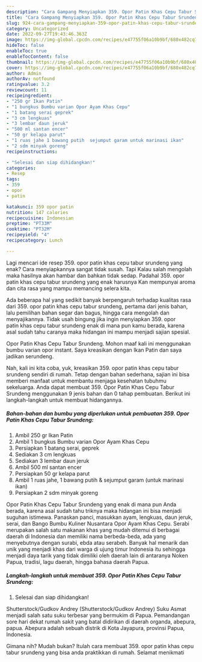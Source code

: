 ```yaml
---
description: "Cara Gampang Menyiapkan 359. Opor Patin Khas Cepu Tabur Srundeng{ yang Bikin Ngiler,  Menu Buat lebaran"
title: "Cara Gampang Menyiapkan 359. Opor Patin Khas Cepu Tabur Srundeng{ yang Bikin Ngiler,  Menu Buat lebaran"
slug: 924-cara-gampang-menyiapkan-359-opor-patin-khas-cepu-tabur-srundeng-yang-bikin-ngiler-menu-buat-lebaran
category: Uncategorized
date: 2022-09-27T19:43:46.363Z
image: https://img-global.cpcdn.com/recipes/e47755f06a10b9bf/680x482cq70/359-opor-patin-khas-cepu-tabur-srundeng-foto-resep-utama.jpg
hideToc: false
enableToc: true
enableTocContent: false
thumbnail: https://img-global.cpcdn.com/recipes/e47755f06a10b9bf/680x482cq70/359-opor-patin-khas-cepu-tabur-srundeng-foto-resep-utama.jpg
cover: https://img-global.cpcdn.com/recipes/e47755f06a10b9bf/680x482cq70/359-opor-patin-khas-cepu-tabur-srundeng-foto-resep-utama.jpg
author: Admin
authorAv: notfound
ratingvalue: 3.2
reviewcount: 11
recipeingredient:
- "250 gr Ikan Patin"
- "1 bungkus Bumbu varian Opor Ayam Khas Cepu"
- "1 batang serai geprek"
- "3 cm lengkuas"
- "3 lembar daun jeruk"
- "500 ml santan encer"
- "50 gr kelapa parut"
- "1 ruas jahe 1 bawang putih  sejumput garam untuk marinasi ikan"
- "2 sdm minyak goreng"
recipeinstructions:

- "Selesai dan siap dihidangkan!"
categories:
- Resep
tags:
- 359
- opor
- patin

katakunci: 359 opor patin 
nutrition: 147 calories
recipecuisine: Indonesian
preptime: "PT33M"
cooktime: "PT32M"
recipeyield: "4"
recipecategory: Lunch

---
```



Lagi mencari ide resep 359. opor patin khas cepu tabur srundeng yang enak? Cara menyiapkannya sangat tidak susah. Tapi Kalau salah mengolah maka hasilnya akan hambar dan bahkan tidak sedap. Padahal 359. opor patin khas cepu tabur srundeng yang enak harusnya Kan mempunyai aroma dan cita rasa yang mampu memancing selera kita.


Ada beberapa hal yang sedikit banyak berpengaruh terhadap kualitas rasa dari 359. opor patin khas cepu tabur srundeng, pertama dari jenis bahan, lalu pemilihan bahan segar dan bagus, hingga cara mengolah dan menyajikannya. Tidak usah bingung jika ingin menyiapkan 359. opor patin khas cepu tabur srundeng enak di mana pun kamu berada, karena asal sudah tahu caranya maka hidangan ini mampu menjadi sajian spesial.

Opor Patin Khas Cepu Tabur Srundeng. Mohon maaf kali ini menggunakan bumbu varian opor instant. Saya kreasikan dengan Ikan Patin dan saya jadikan serundeng.


Nah, kali ini kita coba, yuk, kreasikan 359. opor patin khas cepu tabur srundeng sendiri di rumah. Tetap dengan bahan sederhana, sajian ini bisa memberi manfaat untuk membantu menjaga kesehatan tubuhmu sekeluarga. Anda dapat membuat 359. Opor Patin Khas Cepu Tabur Srundeng menggunakan 9 jenis bahan dan 0 tahap pembuatan. Berikut ini langkah-langkah untuk membuat hidangannya.

<!--inarticleads1-->

##### Bahan-bahan dan bumbu yang diperlukan untuk pembuatan 359. Opor Patin Khas Cepu Tabur Srundeng:

1. Ambil 250 gr Ikan Patin
1. Ambil 1 bungkus Bumbu varian Opor Ayam Khas Cepu
1. Persiapkan 1 batang serai, geprek
1. Sediakan 3 cm lengkuas
1. Sediakan 3 lembar daun jeruk
1. Ambil 500 ml santan encer
1. Persiapkan 50 gr kelapa parut
1. Ambil 1 ruas jahe, 1 bawang putih &amp; sejumput garam (untuk marinasi ikan)
1. Persiapkan 2 sdm minyak goreng


Opor Patin Khas Cepu Tabur Srundeng yang enak di mana pun Anda berada, karena asal sudah tahu triknya maka hidangan ini bisa menjadi suguhan istimewa. Panaskan panci, masukkan ayam, lengkuas, daun jeruk, serai, dan Bango Bumbu Kuliner Nusantara Opor Ayam Khas Cepu. Serabi merupakan salah satu makanan khas yang mudah ditemui di berbagai daerah di Indonesia dan memiliki nama berbeda-beda, ada yang menyebutnya dengan surabi, ebda atau serabeh. Banyak hal menarik dan unik yang menjadi khas dari warga di ujung timur Indonesia itu sehingga menjadi daya tarik yang tidak dimiliki oleh daerah lain di antaranya Noken Papua, tradisi, lagu daerah, hingga bahasa daerah Papua. 

<!--inarticleads2-->

##### Langkah-langkah untuk membuat 359. Opor Patin Khas Cepu Tabur Srundeng:


1. Selesai dan siap dihidangkan!

Shutterstock/Gudkov Andrey (Shutterstock/Gudkov Andrey) Suku Asmat menjadi salah satu suku terbesar yang bermukim di Papua. Pemandangan sore hari dekat rumah sakit yang batal didirikan di daerah organda, abepura, papua. Abepura adalah sebuah distrik di Kota Jayapura, provinsi Papua, Indonesia. 

Gimana nih? Mudah bukan? Itulah cara membuat 359. opor patin khas cepu tabur srundeng yang bisa anda praktikkan di rumah. Selamat menikmati
